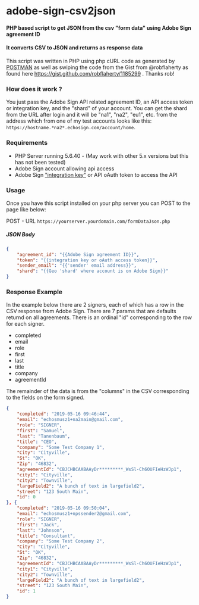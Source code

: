 # adobe-sign-csv2json
#### PHP based script to get JSON from the csv "form data" using Adobe Sign agreement ID
#### It converts CSV to JSON and returns as response data

This script was written in PHP using php cURL code as generated by [POSTMAN](https://www.getpostman.com/downloads/) as well as swiping the code from the Gist from @robflaherty as found here https://gist.github.com/robflaherty/1185299 . Thanks rob!

### How does it work ?

You just pass the Adobe Sign API related agreement ID, an API access token or integration key, and the "shard" of your account. You can get the shard from the URL after login and it will be "na1", "na2", "eu1", etc. from the address which from one of my test accounts looks like this: `https://hostname.*na2*.echosign.com/account/home`.

### Requirements
* PHP Server running 5.6.40 - (May work with other 5.x versions but this has not been tested)
* Adobe Sign account allowing api access
* Adobe Sign ["integration key"](https://helpx.adobe.com/sign/kb/how-to-create-an-integration-key.html) or API oAuth token to access the API

### Usage
Once you have this script installed on your php server you can POST to the page like below:

POST - URL `https://yourserver.yourdomain.com/formDataJson.php`

##### JSON Body
```JSON
{
	"agreement_id": "{{Adobe Sign agreement ID}}",
	"token": "{{integration key or oAuth access token}}",
	"sender_email": "{{'sender' email address}}",
	"shard": "{{Geo 'shard' where account is on Adobe Sign}}"
}
```
### Response Example
In the example below there are 2 signers, each of which has a row in the CSV response from Adobe Sign. There are 7 params that are defaults returnd on all agreements. There is an ordinal "id" corresponding to the row for each signer.
*  completed
*  email
*  role
*  first
*  last
*  title
*  company
*  agreementId

The remainder of the data is from the "columns" in the CSV corresponding to the fields on the form signed.
```JSON
{
	"completed": "2019-05-16 09:46:44",
	"email": "echosmusz1+na2main@gmail.com",
	"role": "SIGNER",
	"first": "Samuel",
	"last": "Tanenbaum",
	"title": "CEO",
	"company": "Some Test Company 1",
	"City": "Cityville",
	"St": "OK",
	"Zip": "46832",
	"agreementId": "CBJCHBCAABAAyDr*********_WsSl-Ch6OUFIeHzWJp1",
	"city1": "Cityville",
	"city2": "Townville",
	"largeField2": "A bunch of text in largefield2",
	"street": "123 South Main",
	"id": 0
}, {
	"completed": "2019-05-16 09:50:04",
	"email": "echosmusz1+npssender2@gmail.com",
	"role": "SIGNER",
	"first": "Jack",
	"last": "Johnson",
	"title": "Consultant",
	"company": "Some Test Company 2",
	"City": "Cityville",
	"St": "OK",
	"Zip": "46832",
	"agreementId": "CBJCHBCAABAAyDr*********_WsSl-Ch6OUFIeHzWJp1",
	"city1": "Cityville",
	"city2": "Townville",
	"largeField2": "A bunch of text in largefield2",
	"street": "123 South Main",
	"id": 1
}
```

